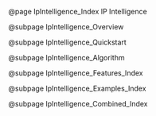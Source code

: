 @page IpIntelligence_Index IP Intelligence


@subpage IpIntelligence_Overview

@subpage IpIntelligence_Quickstart

@subpage IpIntelligence_Algorithm

@subpage IpIntelligence_Features_Index

@subpage IpIntelligence_Examples_Index

@subpage IpIntelligence_Combined_Index
